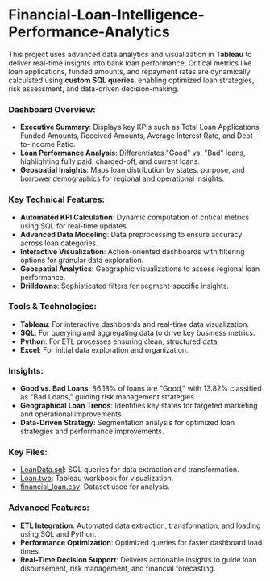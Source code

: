 # Financial-Loan-Intelligence-Performance-Analytics

This project uses advanced data analytics and visualization in **Tableau** to deliver real-time insights into bank loan performance. Critical metrics like loan applications, funded amounts, and repayment rates are dynamically calculated using **custom SQL queries**, enabling optimized loan strategies, risk assessment, and data-driven decision-making.

### Dashboard Overview:
- **Executive Summary**: Displays key KPIs such as Total Loan Applications, Funded Amounts, Received Amounts, Average Interest Rate, and Debt-to-Income Ratio.
- **Loan Performance Analysis**: Differentiates "Good" vs. "Bad" loans, highlighting fully paid, charged-off, and current loans.
- **Geospatial Insights**: Maps loan distribution by states, purpose, and borrower demographics for regional and operational insights.

### Key Technical Features:
- **Automated KPI Calculation**: Dynamic computation of critical metrics using SQL for real-time updates.
- **Advanced Data Modeling**: Data preprocessing to ensure accuracy across loan categories.
- **Interactive Visualization**: Action-oriented dashboards with filtering options for granular data exploration.
- **Geospatial Analytics**: Geographic visualizations to assess regional loan performance.
- **Drilldowns**: Sophisticated filters for segment-specific insights.

### Tools & Technologies:
- **Tableau**: For interactive dashboards and real-time data visualization.
- **SQL**: For querying and aggregating data to drive key business metrics.
- **Python**: For ETL processes ensuring clean, structured data.
- **Excel**: For initial data exploration and organization.

### Insights:
- **Good vs. Bad Loans**: 86.18% of loans are "Good," with 13.82% classified as "Bad Loans," guiding risk management strategies.
- **Geographical Loan Trends**: Identifies key states for targeted marketing and operational improvements.
- **Data-Driven Strategy**: Segmentation analysis for optimized loan strategies and performance improvements.

### Key Files:
- [LoanData.sql](LoanData.sql): SQL queries for data extraction and transformation.
- [Loan.twb](Loan.twb): Tableau workbook for visualization.
- [financial_loan.csv](financial_loan.csv): Dataset used for analysis.

### Advanced Features:
- **ETL Integration**: Automated data extraction, transformation, and loading using SQL and Python.
- **Performance Optimization**: Optimized queries for faster dashboard load times.
- **Real-Time Decision Support**: Delivers actionable insights to guide loan disbursement, risk management, and financial forecasting.
